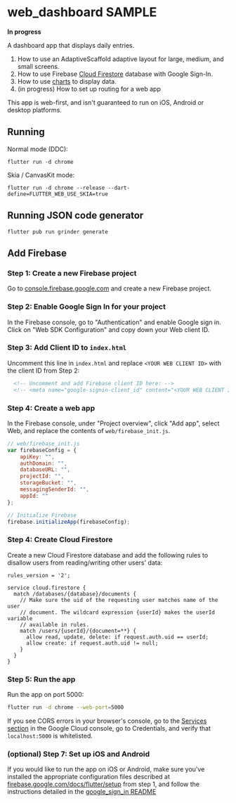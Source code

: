 # web_dashboard SAMPLE

**In progress** 

A dashboard app that displays daily entries.

1. How to use an AdaptiveScaffold adaptive layout for large, medium, and small
screens.
2. How to use Firebase [Cloud
Firestore](https://firebase.google.com/docs/firestore) database with Google
Sign-In.
3. How to use [charts](https://pub.dev/packages/charts_flutter) to display
data. 
4. (in progress) How to set up routing for a web app

This app is web-first, and isn't guaranteed to run on iOS, Android or desktop
platforms.

## Running

Normal mode (DDC):

```
flutter run -d chrome
```

Skia / CanvasKit mode:

```
flutter run -d chrome --release --dart-define=FLUTTER_WEB_USE_SKIA=true
```

## Running JSON code generator

```
flutter pub run grinder generate
```

## Add Firebase

### Step 1: Create a new Firebase project

Go to [console.firebase.google.com](https://console.firebase.google.com/) and
create a new Firebase project.

### Step 2: Enable Google Sign In for your project

In the Firebase console, go to "Authentication" and enable Google sign in. Click
on "Web SDK Configuration" and copy down your Web client ID.

### Step 3: Add Client ID to `index.html`

Uncomment this line in `index.html` and replace `<YOUR WEB CLIENT ID>` with the
client ID from Step 2:

```html
  <!-- Uncomment and add Firebase client ID here: -->
  <!-- <meta name="google-signin-client_id" content="<YOUR WEB CLIENT ID>"> -->
```

### Step 4: Create a web app

In the Firebase console, under "Project overview", click "Add app", select Web,
and replace the contents of `web/firebase_init.js`.

```javascript
// web/firebase_init.js
var firebaseConfig = {
    apiKey: "",
    authDomain: "",
    databaseURL: "",
    projectId: "",
    storageBucket: "",
    messagingSenderId: "",
    appId: ""
};

// Initialize Firebase
firebase.initializeApp(firebaseConfig);
```

### Step 4: Create Cloud Firestore

Create a new Cloud Firestore database and add the following rules to disallow
users from reading/writing other users' data:

```
rules_version = '2';

service cloud.firestore {
  match /databases/{database}/documents {
    // Make sure the uid of the requesting user matches name of the user
    // document. The wildcard expression {userId} makes the userId variable
    // available in rules.
    match /users/{userId}/{document=**} {
      allow read, update, delete: if request.auth.uid == userId;
      allow create: if request.auth.uid != null;
    }
  }
}
```

### Step 5: Run the app

Run the app on port 5000:

```bash
flutter run -d chrome --web-port=5000
```

If you see CORS errors in your browser's console, go to the [Services
section][cloud-console-apis] in the Google Cloud console, go to Credentials, and
verify that `localhost:5000` is whitelisted.

### (optional) Step 7: Set up iOS and Android
If you would like to run the app on iOS or Android, make sure you've installed
the appropriate configuration files described at
[firebase.google.com/docs/flutter/setup][flutter-setup] from step 1, and follow
the instructions detailed in the [google_sign_in README][google-sign-in]

[flutter-setup]: https://firebase.google.com/docs/flutter/setup
[cloud-console-apis]: https://console.developers.google.com/apis/dashboard
[google-sign-in]: https://pub.dev/packages/google_sign_in
